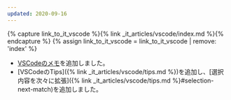 ```yaml
---
updated: 2020-09-16
---
```

{% capture link_to_it_vscode %}{% link _it_articles/vscode/index.md %}{% endcapture %}
{% assign link_to_it_vscode = link_to_it_vscode | remove: 'index' %}

- [VSCodeのメモ]({{link_to_it_vscode}})を追加しました。
- [VSCodeのTips]({% link _it_articles/vscode/tips.md %})を追加し、[選択内容を次々に拡張]({% link _it_articles/vscode/tips.md %}#selection-next-match)を追加しました。
